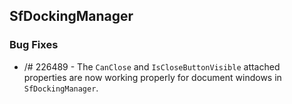 ## SfDockingManager

### Bug Fixes

* /# 226489 - The `CanClose` and `IsCloseButtonVisible` attached properties are now working properly for document windows in `SfDockingManager`.